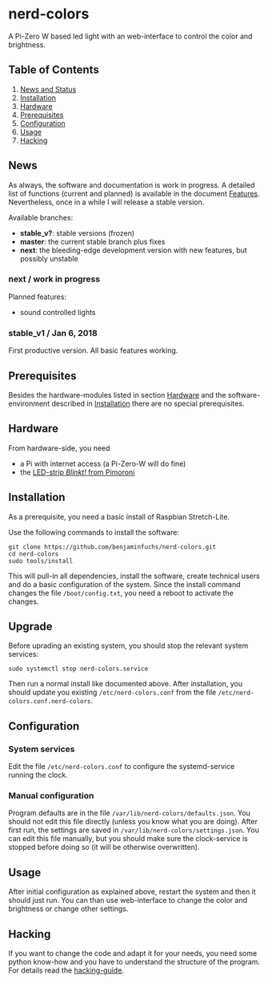 nerd-colors
===========

A Pi-Zero W based led light with an web-interface to control the color and brightness.


Table of Contents
-----------------

  1. [News and Status](#news "News")
  2. [Installation](#install "Installation")
  3. [Hardware](#hardware "Hardware")
  4. [Prerequisites](#prerequisites "Prerequisites")
  5. [Configuration](#configuration "Configuration")
  6. [Usage](#usage "Usage")
  7. [Hacking](#Hacking "Hacking")


News
----

As always, the software and documentation is work in progress.
A detailed list of functions (current and planned) is available in the
document [Features](doc/features.md "Features"). Nevertheless, once in a
while I will release a stable version.

Available branches:

  - **stable_v?**: stable versions (frozen)
  - **master**: the current stable branch plus fixes
  - **next**: the bleeding-edge development version with new features, but
              possibly unstable

### next / work in progress ###

Planned features:

  - sound controlled lights

### stable_v1 /  Jan 6, 2018 ###

First productive version. All basic features working.


Prerequisites
-------------

Besides the hardware-modules listed in section [Hardware](#hardware "Hardware")
and the software-environment described in
[Installation](#install "Installation") there are no special prerequisites.


Hardware
--------

From hardware-side, you need

  - a Pi with internet access (a Pi-Zero-W will do fine)
  - the [LED-strip *Blinkt!* from Pimoroni](https://shop.pimoroni.com/products/blinkt "Blinkt!")


Installation
------------

As a prerequisite, you need a basic install of Raspbian Stretch-Lite.

Use the following commands to install the software:

    git clone https://github.com/benjaminfuchs/nerd-colors.git
    cd nerd-colors
    sudo tools/install

This will pull-in all dependencies, install the software, create technical
users and do a basic configuration of the system. Since the install command
changes the file `/boot/config.txt`, you need a reboot to activate the changes.


Upgrade
-------

Before uprading an existing system, you should stop the relevant system
services:

    sudo systemctl stop nerd-colors.service

Then run a normal install like documented above. After installation, you
should update you existing `/etc/nerd-colors.conf` from the file
`/etc/nerd-colors.conf.nerd-colors`.


Configuration
-------------

### System services ###

Edit the file `/etc/nerd-colors.conf` to configure the systemd-service
running the clock.


### Manual configuration ###

Program defaults are in the file `/var/lib/nerd-colors/defaults.json`.
You should not edit this file directly (unless you know what you are
doing). After first run, the settings are saved in
`/var/lib/nerd-colors/settings.json`. You can edit this file
manually, but you should make sure the clock-service is stopped before
doing so (it will be otherwise overwritten).


Usage
-----

After initial configuration as explained above, restart the system and then
it should just run. You can than use web-interface to change the color and
brightness or change other settings.


Hacking
-------

If you want to change the code and adapt it for your needs, you need some
python know-how and you have to understand the structure of the program.
For details read the [hacking-guide](doc/hacking.md "Hacking-Guide").

